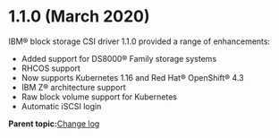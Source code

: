 # 1.1.0 \(March 2020\)

IBM® block storage CSI driver 1.1.0 provided a range of enhancements:

-   Added support for DS8000® Family storage systems
-   RHCOS support
-   Now supports Kubernetes 1.16 and Red Hat® OpenShift® 4.3
-   IBM Z® architecture support
-   Raw block volume support for Kubernetes
-   Automatic iSCSI login

**Parent topic:**[Change log](csi_rn_changelog.md)

